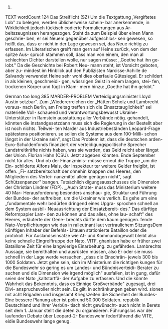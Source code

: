 1. 
TEXT wordCount 124
Das Streiflicht
(SZ) Um die Textgattung ,Vergiftetes Lob"
zu belegen, werden üblicherweise schein-
bar anerkennende, in Wirklichkeit jedoch
tückisch codierte Formulierungen aus Ar-
beitszeugnissen herangezogen. Steht da
zum Beispiel über einen Mann geschrie-
ben, er sei Neuem gegenüber aufgeschlos-
sen gewesen, so heißt das, dass er nicht in
der Lage gewesen sei, das Neue richtig zu
erfassen. Im Literarischen greift man gern
auf Heine zurück, von dem der spitze Aus-
spruch stammen soll, dass man von einem,
den man al schlechten Dichter darstellen
wolle, nur sagen müsse: ,,Goethe hat ihn ge-
lobt." Da die Geschichte bei Robert Neu-
mann steht, ist Vorsicht geboten, aber zu-
mindest im Hinblick auf den Publizisten
Narcisse-Achille de Salvandy verwendet
Heine sehr wohl dies oberfaule Gütesiegel.
Er schildert in als kleinen, geschmeidi-
gen, wässrigen Geist in einem langen, stei-
fen, trockenen Körper und fügt in Klam-
mern hinzu: „Goethe hat ihn gelobt."

German too long 385
MARDER-PROBLEM Verteidigungsminister Lloyd Austin setzbar". Zum „Wiedererreichen der
„Hätten Scholz und Lambrecht voraus- nach Berlin, am Freitag treffen sich die Einsatztauglichkeit" sei materielle Voll-
schauend und verantwortungsbewusst Ukraine-Unterstützer in Ramstein ausstattung aller Verbände nötig.
gehandelt, könnten die instandgesetzdann muss sich die Regierung in der Bestellt aber ist noch nichts. Teilwei-
ten Marder aus Industriebeständen Leopard-Frage spätestens positionieren. se sollen die Systeme aus dem 100-Milli-
schon längst in der Ukraine sein", sagt Das Problem ist, dass die deutschen arden-Euro-Schuldenfonds finanziert
der verteidigungspolitische Sprecher Landstreitkräfte nichts haben, was sie werden, das Geld reicht aber längst
der Union. Florian Hahn (CSU). Jetzt abgeben könnten. Ende September nicht für alles. Und ob der Finanzminis-
müsse erneut die Truppe „um die Ein- schilderte Alfons Mais, der Inspekteur ter weitere Gelder freigibt, ist offen. „Fi-
satzbereitschaft der ohnehin knappen des Heeres, den Mitgliedern des Vertei- nanzmittel allein genügen nicht", sagt
Schützenpanzer" bangen. Tatsächlich digungsausschusses die Dimension der Christian Lindner (FDP). „,Auch Strate-
muss das Ministerium weitere 40 Mar- Herausforderung besonders anschau- gie, Struktur und Führung der Bundes-
der auftreiben, um die Ukrainer wie verlich. Es gehe um eine „fundamentale wehr bedürfen dringend eines Upgra-
sprochen schnell an dem System ausbil- Neuausrichtung der Einsatzbereit- des." Das dürftige Reformpapier Lam-
den zu können und das alles, ohne lau- schaft" des Heeres, erläuterte der Gene- brechts dürfte dem kaum genügen.
fende Nato-Verpflichtungen wie das in ralleutnant laut vertraulichem SitzungsDem künftigen Inhaber der Befehls-
Litauen stationierte Bataillon oder die protokoll. Für Auslandseinsätze wie Af- und Kommandogewalt bleibt also keine
schnelle Eingreiftruppe der Nato, VITF, ghanistan habe er früher zwei Bataillone Zeit für eine langwierige Einarbeitung.
zu gefährden. Lambrechts Aussage, sie bereithalten und ausrüsten müssen, also Er oder sie muss schnell in der Lage
werde versuchen, „dass die Einschrän- jewels 300 bis 1000 Soldaten. Jetzt gehe sein, sich im Ministerium die richtigen
kungen für die Bundeswehr so gering es um Landes- und Bündnisverteidi- Berater zu suchen und die Dimension
wie irgend möglich" ausfallen, ist in gung, dafür seien der Nato „kaltstartfä- der Aufgabe zu erfassen. Und die könnte
Wahrheit das Bekenntnis, dass es Einhige Großverbände" zugesagt, drei Divi- anspruchsvoller nicht sein. Es gilt, in
schränkungen geben wird. sionen mit acht Brigaden und insgesamt Kriegszeiten die Sicherheit der Bundes-
Eine bessere Planung aber ist polirund 50.000 Soldaten. republik Deutschland und ihrer Verbün-
tisch nicht gewünscht- auch nicht in Berets seit dem 1. Januar stellt die deten zu organisieren. Führungslos war
der laufenden Debate über Leopard-2- Bundeswehr federführend die VITE, eidie Bundeswehr lange genug.